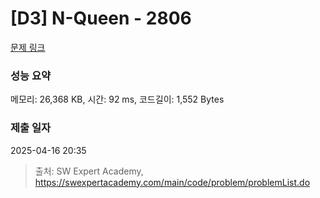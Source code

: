 # [D3] N-Queen - 2806 

[문제 링크](https://swexpertacademy.com/main/code/problem/problemDetail.do?contestProbId=AV7GKs06AU0DFAXB) 

### 성능 요약

메모리: 26,368 KB, 시간: 92 ms, 코드길이: 1,552 Bytes

### 제출 일자

2025-04-16 20:35



> 출처: SW Expert Academy, https://swexpertacademy.com/main/code/problem/problemList.do